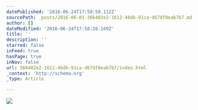 ```yaml
---
datePublished: '2016-06-24T17:58:50.112Z'
sourcePath: _posts/2016-06-01-366402e2-1612-46db-91ca-d67df0eab7b7.md
author: []
dateModified: '2016-06-24T17:58:26.189Z'
title: ''
description: ''
starred: false
inFeed: true
hasPage: true
inNav: false
url: 366402e2-1612-46db-91ca-d67df0eab7b7/index.html
_context: 'http://schema.org'
_type: Article

---
```

![](https://s3-us-west-2.amazonaws.com/the-grid-img/p/e2f0fba88607ca2c2667290b474630bc74076322.jpg)